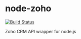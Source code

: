 # node-zoho

[![Build Status](https://travis-ci.com/Fyresite/node-zoho.svg?token=1kNHDWfVweyRt9TbQXqo&branch=master)](https://travis-ci.com/Fyresite/node-zoho)

Zoho CRM API wrapper for node.js
